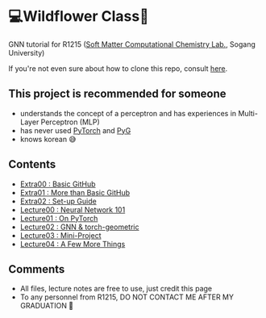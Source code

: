 # 💻Wildflower Class🌻
GNN tutorial for R1215
([Soft Matter Computational Chemistry Lab.](https://nanobiocom.sogang.ac.kr), Sogang University)

If you're not even sure about how to clone this repo, consult [here](https://github.com/SinsuSquid/Wildflower-Class/blob/main/GitHub/Basic%20GitHub.ipynb).

## This project is recommended for someone
- understands the concept of a perceptron and has experiences in Multi-Layer Perceptron (MLP)
- has never used [PyTorch](https://github.com/pytorch/pytorch) and [PyG](https://github.com/pyg-team/pytorch_geometric)
- knows korean 😅

## Contents
- [Extra00 : Basic GitHub](./GitHub/Basic%20GitHub.ipynb)
- [Extra01 : More than Basic GitHub](./GitHub/More%20than%20Basic%20GitHub.ipynb)
- [Extra02 : Set-up Guide](./Setup/Setup%20Guide.ipynb)
- [Lecture00 : Neural Network 101](./Lectures/Lecture00/Neural%20Network%20101.ipynb)
- [Lecture01 : On PyTorch](./Lectures/Lecture01/On%20PyTorch.ipynb)
- [Lecture02 : GNN & torch-geometric](./Lectures/Lecture02/GNN%20and%20torch_geometric.ipynb)
- [Lecture03 : Mini-Project](./Lectures/Lecture03/Mini-Project.ipynb)
- [Lecture04 : A Few More Things](./Lectures/Lecture04/A%20Few%20More%20Things.ipynb)

## Comments
- All files, lecture notes are free to use, just credit this page
- To any personnel from R1215, DO NOT CONTACT ME AFTER MY GRADUATION 😤
